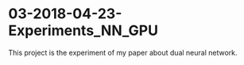 # 03-2018-04-23-Experiments_NN_GPU
This project is the experiment of my paper about dual neural network.
